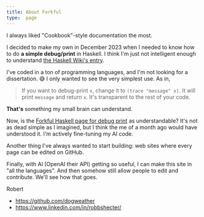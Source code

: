 ```yaml
---
title: About Forkful
type:  page
---
```


I always liked "Cookbook"-style documentation the most.

I decided to make my own in December 2023 when I needed to know how to do
**a simple debug/print** in Haskell. I think I'm just not
intelligent enough to understand [the Haskell Wiki's entry](https://en.wikibooks.org/wiki/Haskell/Debugging).

I've coded in a ton of programming languages, and I'm not looking
for a dissertation. 😅 I only wanted to see the very simplest use.
As in, 

> If you want to debug-print `x`, change it to `(trace "message" x)`.
> It will print `message` and return `x`. It's transparent to the rest
> of your code.

**That's** something my small brain can understand.

Now, is the 
[Forkful Haskell page for debug print](/en/haskell/printing-debug-output/) as understandable? It's not as dead simple as I imagined,
but I think the me of a month ago would have understood it. I'm actively fine-tuning my AI code.

Another thing I've always wanted to start building: web sites where every
page can be edited on GitHub.

Finally, with AI (OpenAI their API) getting so useful, I can make this site in "all the languages".
And then somehow still allow people to edit and contribute. We'll see how that goes.

Robert

* https://github.com/dogweather
* https://www.linkedin.com/in/robbshecter/
